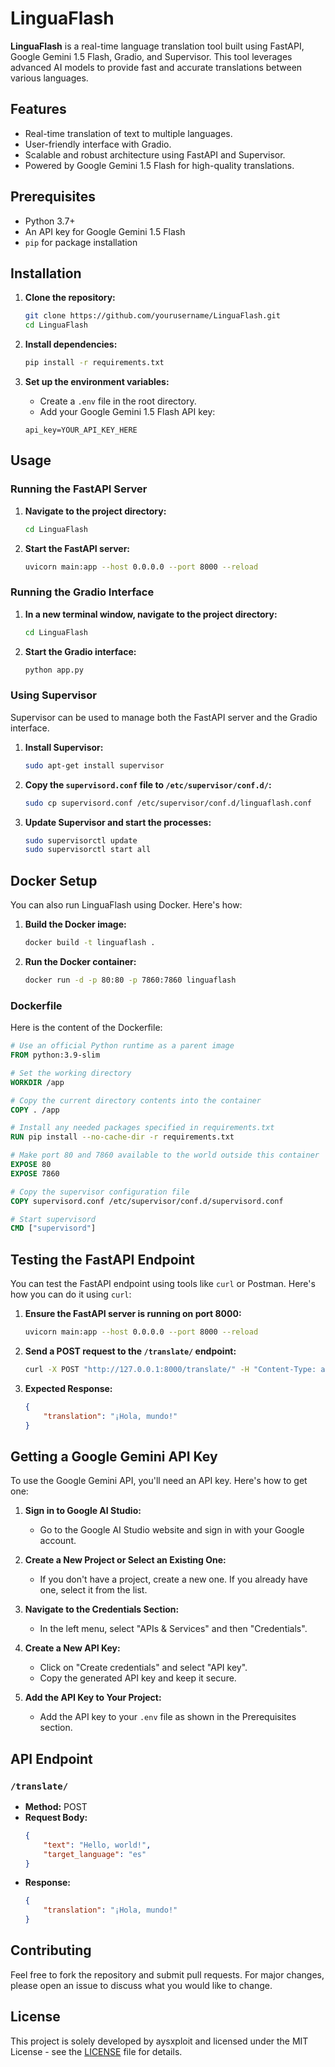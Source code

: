 # LinguaFlash

**LinguaFlash** is a real-time language translation tool built using FastAPI, Google Gemini 1.5 Flash, Gradio, and Supervisor. This tool leverages advanced AI models to provide fast and accurate translations between various languages.

## Features
- Real-time translation of text to multiple languages.
- User-friendly interface with Gradio.
- Scalable and robust architecture using FastAPI and Supervisor.
- Powered by Google Gemini 1.5 Flash for high-quality translations.

## Prerequisites
- Python 3.7+
- An API key for Google Gemini 1.5 Flash
- `pip` for package installation

## Installation
1. **Clone the repository:**
    ```bash
    git clone https://github.com/yourusername/LinguaFlash.git
    cd LinguaFlash
    ```

2. **Install dependencies:**
    ```bash
    pip install -r requirements.txt
    ```

3. **Set up the environment variables:**
    - Create a `.env` file in the root directory.
    - Add your Google Gemini 1.5 Flash API key:
    ```plaintext
    api_key=YOUR_API_KEY_HERE
    ```

## Usage
### Running the FastAPI Server
1. **Navigate to the project directory:**
    ```bash
    cd LinguaFlash
    ```

2. **Start the FastAPI server:**
    ```bash
    uvicorn main:app --host 0.0.0.0 --port 8000 --reload
    ```

### Running the Gradio Interface
1. **In a new terminal window, navigate to the project directory:**
    ```bash
    cd LinguaFlash
    ```

2. **Start the Gradio interface:**
    ```bash
    python app.py
    ```

### Using Supervisor
Supervisor can be used to manage both the FastAPI server and the Gradio interface.

1. **Install Supervisor:**
    ```bash
    sudo apt-get install supervisor
    ```

2. **Copy the `supervisord.conf` file to `/etc/supervisor/conf.d/`:**
    ```bash
    sudo cp supervisord.conf /etc/supervisor/conf.d/linguaflash.conf
    ```

3. **Update Supervisor and start the processes:**
    ```bash
    sudo supervisorctl update
    sudo supervisorctl start all
    ```

## Docker Setup
You can also run LinguaFlash using Docker. Here's how:

1. **Build the Docker image:**
    ```bash
    docker build -t linguaflash .
    ```

2. **Run the Docker container:**
    ```bash
    docker run -d -p 80:80 -p 7860:7860 linguaflash
    ```

### Dockerfile
Here is the content of the Dockerfile:

```dockerfile
# Use an official Python runtime as a parent image
FROM python:3.9-slim

# Set the working directory
WORKDIR /app

# Copy the current directory contents into the container
COPY . /app

# Install any needed packages specified in requirements.txt
RUN pip install --no-cache-dir -r requirements.txt

# Make port 80 and 7860 available to the world outside this container
EXPOSE 80
EXPOSE 7860

# Copy the supervisor configuration file
COPY supervisord.conf /etc/supervisor/conf.d/supervisord.conf

# Start supervisord 
CMD ["supervisord"]
```

## Testing the FastAPI Endpoint
You can test the FastAPI endpoint using tools like `curl` or Postman. Here's how you can do it using `curl`:

1. **Ensure the FastAPI server is running on port 8000:**
    ```bash
    uvicorn main:app --host 0.0.0.0 --port 8000 --reload
    ```

2. **Send a POST request to the `/translate/` endpoint:**
    ```bash
    curl -X POST "http://127.0.0.1:8000/translate/" -H "Content-Type: application/json" -d '{"text": "Hello, world!", "target_language": "es"}'
    ```

3. **Expected Response:**
    ```json
    {
        "translation": "¡Hola, mundo!"
    }
    ```

## Getting a Google Gemini API Key
To use the Google Gemini API, you'll need an API key. Here's how to get one:

1. **Sign in to Google AI Studio:**
    - Go to the Google AI Studio website and sign in with your Google account.

2. **Create a New Project or Select an Existing One:**
    - If you don't have a project, create a new one. If you already have one, select it from the list.

3. **Navigate to the Credentials Section:**
    - In the left menu, select "APIs & Services" and then "Credentials".

4. **Create a New API Key:**
    - Click on "Create credentials" and select "API key".
    - Copy the generated API key and keep it secure.

5. **Add the API Key to Your Project:**
    - Add the API key to your `.env` file as shown in the Prerequisites section.

## API Endpoint
### `/translate/`
- **Method:** POST
- **Request Body:**
    ```json
    {
        "text": "Hello, world!",
        "target_language": "es"
    }
    ```
- **Response:**
    ```json
    {
        "translation": "¡Hola, mundo!"
    }
    ```

## Contributing
Feel free to fork the repository and submit pull requests. For major changes, please open an issue to discuss what you would like to change.

## License
This project is solely developed by aysxploit and licensed under the MIT License - see the [LICENSE](LICENSE) file for details.
